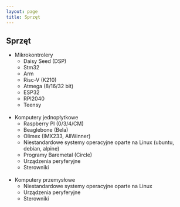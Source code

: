 ```yaml
---
layout: page
title: Sprzęt
---
```


<div class="col-lg-12 text-center">
	<h2 class="section-heading text-uppercase">Sprzęt</h2>
</div>



- Mikrokontrolery
    - Daisy Seed (DSP)
    - Stm32
    - Arm
    - Risc-V (K210)
    - Atmega (8/16/32 bit)
    - ESP32
    - RPI2040
    - Teensy
<br><br>
- Komputery jednopłytkowe
    - Raspberry PI (0/3/4/CM)
    - Beaglebone (Bela)
    - Olimex (IMX233, AllWinner)
    - Niestandardowe systemy operacyjne oparte na Linux (ubuntu, debian, alpine)
    - Programy Baremetal (Circle)
    - Urządzenia peryferyjne
    - Sterowniki
<br><br>
- Komputery przemysłowe 
    - Niestandardowe systemy operacyjne oparte na Linux
    - Urządzenia peryferyjne
    - Sterowniki   

